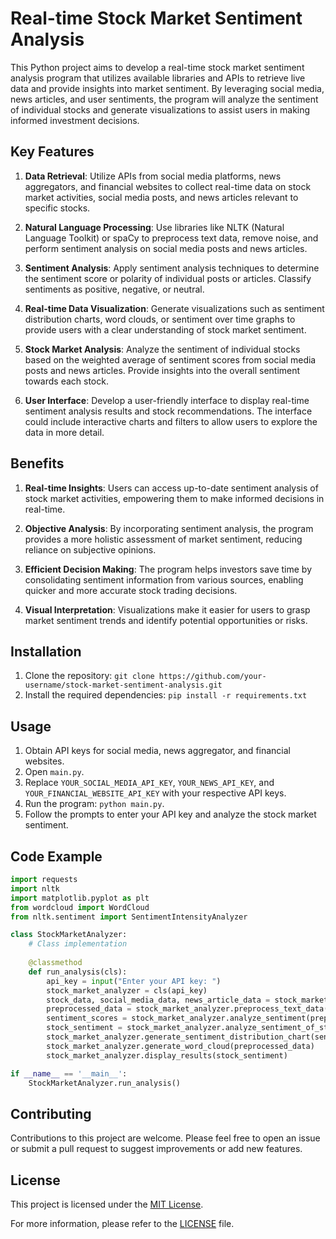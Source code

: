 # Real-time Stock Market Sentiment Analysis

This Python project aims to develop a real-time stock market sentiment analysis program that utilizes available libraries and APIs to retrieve live data and provide insights into market sentiment. By leveraging social media, news articles, and user sentiments, the program will analyze the sentiment of individual stocks and generate visualizations to assist users in making informed investment decisions. 

## Key Features

1. **Data Retrieval**: Utilize APIs from social media platforms, news aggregators, and financial websites to collect real-time data on stock market activities, social media posts, and news articles relevant to specific stocks.

2. **Natural Language Processing**: Use libraries like NLTK (Natural Language Toolkit) or spaCy to preprocess text data, remove noise, and perform sentiment analysis on social media posts and news articles.

3. **Sentiment Analysis**: Apply sentiment analysis techniques to determine the sentiment score or polarity of individual posts or articles. Classify sentiments as positive, negative, or neutral.

4. **Real-time Data Visualization**: Generate visualizations such as sentiment distribution charts, word clouds, or sentiment over time graphs to provide users with a clear understanding of stock market sentiment.

5. **Stock Market Analysis**: Analyze the sentiment of individual stocks based on the weighted average of sentiment scores from social media posts and news articles. Provide insights into the overall sentiment towards each stock.

6. **User Interface**: Develop a user-friendly interface to display real-time sentiment analysis results and stock recommendations. The interface could include interactive charts and filters to allow users to explore the data in more detail.

## Benefits 

1. **Real-time Insights**: Users can access up-to-date sentiment analysis of stock market activities, empowering them to make informed decisions in real-time.

2. **Objective Analysis**: By incorporating sentiment analysis, the program provides a more holistic assessment of market sentiment, reducing reliance on subjective opinions.

3. **Efficient Decision Making**: The program helps investors save time by consolidating sentiment information from various sources, enabling quicker and more accurate stock trading decisions.

4. **Visual Interpretation**: Visualizations make it easier for users to grasp market sentiment trends and identify potential opportunities or risks.

## Installation

1. Clone the repository: `git clone https://github.com/your-username/stock-market-sentiment-analysis.git`
2. Install the required dependencies: `pip install -r requirements.txt`

## Usage

1. Obtain API keys for social media, news aggregator, and financial websites.
2. Open `main.py`.
3. Replace `YOUR_SOCIAL_MEDIA_API_KEY`, `YOUR_NEWS_API_KEY`, and `YOUR_FINANCIAL_WEBSITE_API_KEY` with your respective API keys.
4. Run the program: `python main.py`.
5. Follow the prompts to enter your API key and analyze the stock market sentiment.

## Code Example

```python
import requests
import nltk
import matplotlib.pyplot as plt
from wordcloud import WordCloud
from nltk.sentiment import SentimentIntensityAnalyzer

class StockMarketAnalyzer:
    # Class implementation
    
    @classmethod
    def run_analysis(cls):
        api_key = input("Enter your API key: ")
        stock_market_analyzer = cls(api_key)
        stock_data, social_media_data, news_article_data = stock_market_analyzer.collect_real_time_data()
        preprocessed_data = stock_market_analyzer.preprocess_text_data(social_media_data + news_article_data)
        sentiment_scores = stock_market_analyzer.analyze_sentiment(preprocessed_data)
        stock_sentiment = stock_market_analyzer.analyze_sentiment_of_stocks(sentiment_scores)
        stock_market_analyzer.generate_sentiment_distribution_chart(sentiment_scores)
        stock_market_analyzer.generate_word_cloud(preprocessed_data)
        stock_market_analyzer.display_results(stock_sentiment)

if __name__ == '__main__':
    StockMarketAnalyzer.run_analysis()

```

## Contributing

Contributions to this project are welcome. Please feel free to open an issue or submit a pull request to suggest improvements or add new features.

## License

This project is licensed under the [MIT License](https://opensource.org/licenses/MIT).

For more information, please refer to the [LICENSE](LICENSE) file.